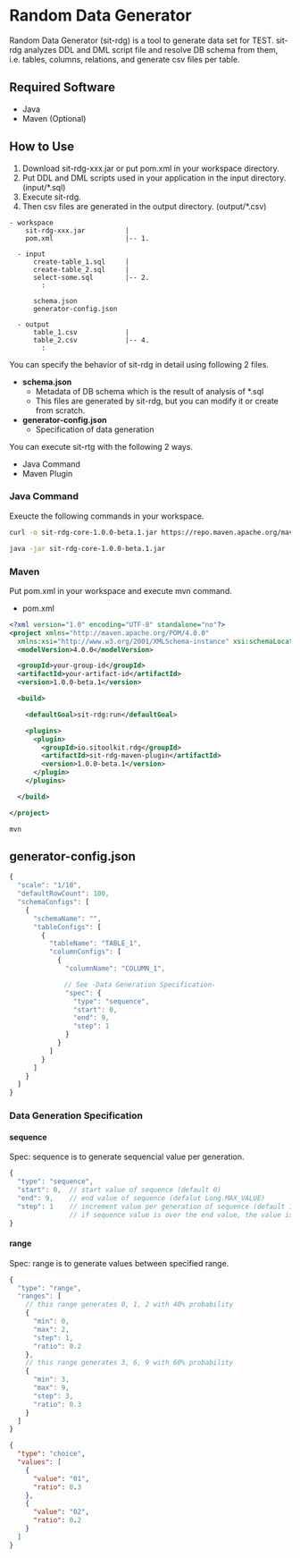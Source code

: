 # Random Data Generator

Random Data Generator (sit-rdg) is a tool to generate data set for TEST.
sit-rdg analyzes DDL and DML script file and resolve DB schema from them, i.e. tables, columns, relations, and generate csv files per table.


## Required Software

* Java
* Maven (Optional)


## How to Use

1. Download sit-rdg-xxx.jar or put pom.xml in your workspace directory.
2. Put DDL and DML scripts used in your application in the input directory. (input/*.sql)
3. Execute sit-rdg.
4. Then csv files are generated in the output directory. (output/*.csv)

```
- workspace
    sit-rdg-xxx.jar          |
    pom.xml                  |-- 1.

  - input
      create-table_1.sql     |
      create-table_2.sql     |
      select-some.sql        |-- 2.
        :

      schema.json  
      generator-config.json

  - output
      table_1.csv            |
      table_2.csv            |-- 4.
        :
```

You can specify the behavior of sit-rdg in detail using following 2 files.

* **schema.json**
  * Metadata of DB schema which is the result of analysis of *.sql
  * This files are generated by sit-rdg, but you can modify it or create from scratch. 
* **generator-config.json**
  * Specification of data generation


You can execute sit-rtg with the following 2 ways.

* Java Command
* Maven Plugin

### Java Command

Exeucte the following commands in your workspace.

```bash
curl -o sit-rdg-core-1.0.0-beta.1.jar https://repo.maven.apache.org/maven2/io/sitoolkit/rdg/sit-rdg-core/1.0.0-beta.1/sit-rdg-core-1.0.0-beta.1.jar

java -jar sit-rdg-core-1.0.0-beta.1.jar
```


### Maven

Put pom.xml in your workspace and execute mvn command.

* pom.xml

```xml
<?xml version="1.0" encoding="UTF-8" standalone="no"?>
<project xmlns="http://maven.apache.org/POM/4.0.0" 
  xmlns:xsi="http://www.w3.org/2001/XMLSchema-instance" xsi:schemaLocation="http://maven.apache.org/POM/4.0.0 http://maven.apache.org/xsd/maven-4.0.0.xsd">
  <modelVersion>4.0.0</modelVersion>

  <groupId>your-group-id</groupId>
  <artifactId>your-artifact-id</artifactId>
  <version>1.0.0-beta.1</version>

  <build>

    <defaultGoal>sit-rdg:run</defaultGoal>

    <plugins>
      <plugin>
        <groupId>io.sitoolkit.rdg</groupId>
        <artifactId>sit-rdg-maven-plugin</artifactId>
        <version>1.0.0-beta.1</version>
      </plugin>
    </plugins>

  </build>

</project>
```

```
mvn
```

## generator-config.json



```js
{
  "scale": "1/10",
  "defaultRowCount": 100,
  "schemaConfigs": [
    {
      "schemaName": "",
      "tableConfigs": [
        {
          "tableName": "TABLE_1",
          "columnConfigs": [
            {
              "columnName": "COLUMN_1",

            　// See -Data Generation Specification-
              "spec": {
                "type": "sequence",
                "start": 0,
                "end": 9,
                "step": 1
              } 
            }
          ]
        }
      ]
    }
  ]
}
```

### Data Generation Specification


#### sequence

Spec: sequence is to generate sequencial value per generation.

```js
{
  "type": "sequence",
  "start": 0,  // start value of sequence (default 0)
  "end": 9,    // end value of sequence (defalut Long.MAX_VALUE)
  "step": 1    // increment value per generation of sequence (default 1)
               // if sequence value is over the end value, the value is reset to start
}
```

#### range

Spec: range is to generate values between specified range.

```js
{
  "type": "range",
  "ranges": [
    // this range generates 0, 1, 2 with 40% probability
    {
      "min": 0,
      "max": 2,
      "step": 1,
      "ratio": 0.2
    },
    // this range generates 3, 6, 9 with 60% probability
    {
      "min": 3,
      "max": 9,
      "step": 3,
      "ratio": 0.3
    }
  ]
}
```

```json
{
  "type": "choice",
  "values": [
    {
      "value": "01",
      "ratio": 0.3
    },
    {
      "value": "02",
      "ratio": 0.2
    }
  ]
}
```
